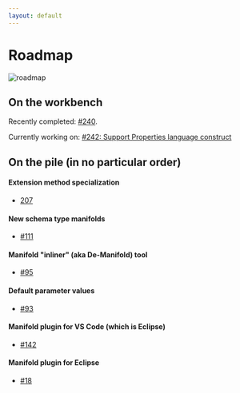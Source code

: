 ```yaml
---
layout: default
---
```


# Roadmap
 
![roadmap](http://manifold.systems/images/roadmap.jpg)
 
## On the workbench

 Recently completed: [#240](https://github.com/manifold-systems/manifold/issues/240).
 
 Currently working on: [#242: Support Properties language construct](https://github.com/manifold-systems/manifold/issues/242)
   
## On the pile (in no particular order)

#### Extension method specialization 
* [207](https://github.com/manifold-systems/manifold/issues/207)

#### New schema type manifolds 
* [#111](https://github.com/manifold-systems/manifold/issues/111)

#### Manifold "inliner" (aka De-Manifold) tool
* [#95](https://github.com/manifold-systems/manifold/issues/95)

#### Default parameter values
* [#93](https://github.com/manifold-systems/manifold/issues/93)

#### Manifold plugin for VS Code (which is Eclipse)
* [#142](https://github.com/manifold-systems/manifold/issues/142)

#### Manifold plugin for Eclipse
* [#18](https://github.com/manifold-systems/manifold/issues/18)

